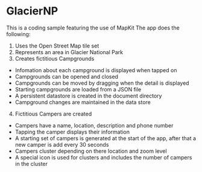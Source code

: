 # GlacierNP
This is a coding sample featuring the use of MapKit
The app does the following:
1. Uses the Open Street Map tile set
2. Represents an area in Glacier National Park
3. Creates fictitious Campgrounds
  - Infomation about each campground is displayed when tapped on
  - Campgrounds can be opened and closed
  - Campgrounds can be moved by dragging when the detail is displayed
  - Starting campgrounds are loaded from a JSON file
  - A persistent datastore is created in the document directory
  - Campground changes are maintained in the data store
4. Fictitious Campers are created
  - Campers have a name, location, description and phone number
  - Tapping the camper displays their information
  - A starting set of campers is generated at the start of the app, after that a new camper is add every 30 seconds
  - Campers cluster depending on there location and zoom level
  - A special icon is used for clusters and includes the number of campers in the cluster


